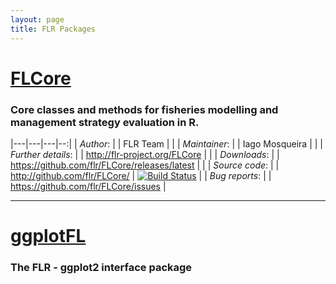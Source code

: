 ```yaml
---
layout: page
title: FLR Packages
---
```


# [FLCore](http://flr-project.org/FLCore)

### Core classes and methods for fisheries modelling and management strategy evaluation in R.
|---|---|---|--:|
| *Author*:           |  | FLR Team  |  |
| *Maintainer*:       |  | Iago Mosqueira  |  |
| *Further details*:  |  | <http://flr-project.org/FLCore> |  |
| *Downloads*:        |  | <https://github.com/flr/FLCore/releases/latest> |  |
| *Source code*:      |  | <http://github.com/flr/FLCore/> |  [![Build Status](https://travis-ci.org/flr/FLCore.svg?branch=master)](https://travis-ci.org/flr/FLCore) |
| *Bug reports*:      |  | <https://github.com/flr/FLCore/issues> | 

___

# [ggplotFL](http://flr-project.org/ggplotFL)

### The FLR - ggplot2 interface package
